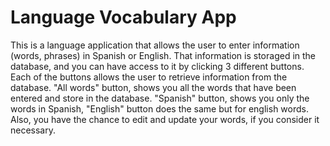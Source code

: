 # Language Vocabulary App
This is a language application that allows the user to enter information (words, phrases) in Spanish or English. That information is storaged in the database, and you can have access to it by clicking 3 different buttons. Each of the buttons allows the user to retrieve information from the database. "All words" button, shows you all the words that have been entered and store in the database. "Spanish" button, shows you only the words in Spanish, "English" button does the same but for english words. Also, you have the chance to edit and update your words, if you consider it necessary.
